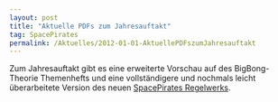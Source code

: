 ```yaml
---
layout: post
title: "Aktuelle PDFs zum Jahresauftakt"
tag: SpacePirates
permalink: /Aktuelles/2012-01-01-AktuellePDFszumJahresauftakt
---
```


Zum Jahresauftakt gibt es eine erweiterte Vorschau auf des BigBong-Theorie Themenhefts und eine vollständigere und nochmals leicht überarbeitete Version des neuen [SpacePirates Regelwerks](https://spacepirates.jcgames.de/Spielregeln/).
